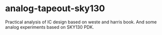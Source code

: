 # analog-tapeout-sky130

Practical analysis of IC design based on weste and harris book. And some analog experiments based on SKY130 PDK.